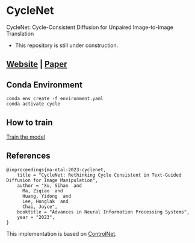 # CycleNet

CycleNet: Cycle-Consistent Diffusion for Unpaired Image-to-Image Translation

- This repository is still under construction.

## [Website](https://cyclenetweb.github.io) | [Paper]()

## Conda Environment

```
conda env create -f environment.yaml
conda activate cycle
```

## How to train

[Train the model](./docs/train.md)

## References

```
@inproceedings{ma-etal-2023-cyclenet,
    title = "CycleNet: Rethinking Cycle Consistent in Text‑Guided Diffusion for Image Manipulation",
    author = "Xu, Sihan  and
      Ma, Ziqiao  and
      Huang, Yidong  and
      Lee, Honglak  and
      Chai, Joyce",
    booktitle = "Advances in Neural Information Processing Systems",
    year = "2023",
}
```

This implementation is based on [ControlNet](https://github.com/lllyasviel/ControlNet).
